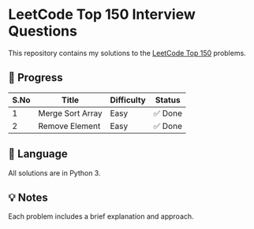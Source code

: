 # LeetCode Top 150 Interview Questions

This repository contains my solutions to the [LeetCode Top 150](https://leetcode.com/list/xx) problems.

## 🧠 Progress

| S.No | Title | Difficulty | Status |
|---|-------|------------|--------|
| 1 | Merge Sort Array| Easy | ✅ Done |
| 2 | Remove Element | Easy | ✅ Done |


## 🚀 Language

All solutions are in Python 3.

## 💡 Notes

Each problem includes a brief explanation and approach.
